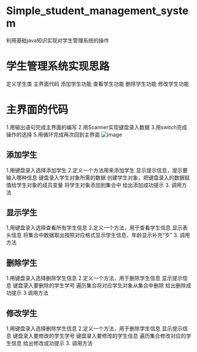 # Simple_student_management_system
利用基础java知识实现对学生管理系统的操作

# 学生管理系统实现思路
定义学生类
主界面代码
添加学生功能
查看学生功能
删除学生功能
修改学生功能

# 主界面的代码
1.用输出语句完成主界面的编写
2.用Scanner实现键盘录入数据
3.用switch完成操作的选择
5.用循环完成再次回到主界面
![image](https://user-images.githubusercontent.com/61231746/152664212-89bdd22c-e9c7-4eee-8610-d555f2e4381f.png)

## 添加学生
1.用键盘录入选择添加学生
2.定义一个方法用来添加学生
  显示提示信息，提示要输入哪种信息
  键盘录入学生对象所需的数据
  创建学生对象，把键盘录入的数据赋值给学生对象的成员变量
  将学生对象添加到集合中
  给出添加成功提示
3. 调用方法

## 显示学生
1.用键盘录入选择查看所有学生信息
2.定义一个方法，用于查看学生信息
  显示表头信息
  将集合中数据取出按照对应格式显示学生信息，年龄显示补充“岁”
3. 调用方法

## 删除学生
1.用键盘录入选择删除学生信息
2.定义一个方法，用于删除学生信息
  显示提示信息
  键盘录入要删除的学生学号
  遍历集合将对应学生对象从集合中删除
  给出删除成功提示
3.调用方法

## 修改学生
1.用键盘录入选择删除学生信息
2.定义一个方法，用于删除学生信息
  显示提示信息
  键盘录入要修改的学生学号
  键盘录入要修改的学生信息
  遍历集合修改对应的学生信息
  给出修改成功提示
3. 调用方法




     
